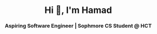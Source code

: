 <h1 align="center">Hi 👋, I'm Hamad</h1>
<h3 align="center">Aspiring Software Engineer | Sophmore CS Student @ HCT</h3>
